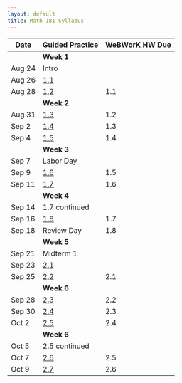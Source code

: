 ```yaml
---
layout: default
title: Math 181 Syllabus
---
```


| Date   	| Guided Practice 	| WeBWorK HW Due 	|
|--------	|---------	|-----------------	|
| 	| **Week 1**      	| |
| Aug 24 	| Intro  |                	|
| Aug 26 	| [1.1](/NSC-Math-181/GP1.1.html)  |                	|
| Aug 28 	| [1.2](/NSC-Math-181/GP1.2.html)  | 1.1            	|
|     	|   **Week 2**      	|                 	|                	
| Aug 31 	| [1.3](/NSC-Math-181/GP1.3.html)  | 1.2            	|
| Sep 2 		| [1.4](/NSC-Math-181/GP1.4.html)  | 1.3            	|
| Sep 4 		| [1.5](/NSC-Math-181/GP1.5.html)  | 1.4            	|   
|     	|   **Week 3**      	|                 	|                	
| Sep 7 	| Labor Day  |             	|
| Sep 9 		| [1.6](/NSC-Math-181/GP1.6.html)  | 1.5            	|
| Sep 11 		| [1.7](/NSC-Math-181/GP1.7.html)  | 1.6            	|    
|     	|   **Week 4**      	|                 	|  
| Sep 14 	| 1.7 continued  |             	|              	
| Sep 16 	| [1.8](/NSC-Math-181/GP1.8.html)  | 1.7            	|
| Sep 18 		| Review Day  | 1.8            	| 
|     	|   **Week 5**      	|                 	|                	
| Sep 21 	| Midterm 1  |             	|
| Sep 23 		| [2.1](/NSC-Math-181/GP2.1.html)  |             	|
| Sep 25 		| [2.2](/NSC-Math-181/GP2.2.html)  | 2.1            	|    
|     	|   **Week 6**      	|                 	|                	
| Sep 28 	| [2.3](/NSC-Math-181/GP2.3.html)  | 2.2            	|
| Sep 30 		| [2.4](/NSC-Math-181/GP2.4.html)  | 2.3            	|
| Oct 2 		| [2.5](/NSC-Math-181/GP2.5.html)  | 2.4            	|    
|     	|   **Week 6**      	|                 	|                	
| Oct 5  	| 2.5 continued |             	|
| Oct 7 		| [2.6](/NSC-Math-181/GP2.6.html)  | 2.5            	|
| Oct 9 		| [2.7](/NSC-Math-181/GP2.7.html)  | 2.6            	|
